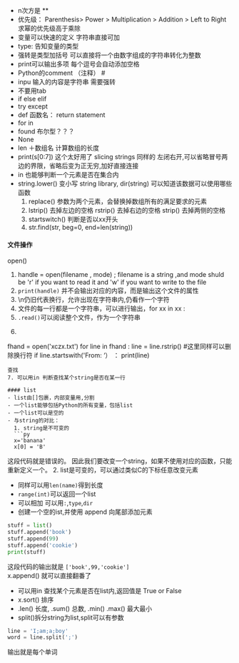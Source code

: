 - n次方是 **
- 优先级： Parenthesis> Power > Multiplication > Addition > Left to Right  
求幂的优先级高于乘除
- 变量可以快速的定义 字符串直接可加
- type: 告知变量的类型
- 强转是类型加括号  可以直接将一个由数字组成的字符串转化为整数
- print可以输出多项 每个逗号会自动添加空格
- Python的comment （注释） #
- inpu 输入的内容是字符串 需要强转
- 不要用tab
- if else  elif
- try except
- def 函数名：    return statement
- for in
- found 布尔型？？？
- None
- len ＋数组名  计算数组的长度
- print(s[0:7]) 这个太好用了 slicing strings  同样的 左闭右开,可以省略冒号两边的界限，省略后变为正无穷,加好直接连接
- in 也能够判断一个元素是否在集合内
- string.lower() 变小写   string library, dir(string) 可以知道该数据可以使用哪些函数  
   1. replace() 参数为两个元素，会替换掉数组所有的满足要求的元素
   2. lstrip() 去掉左边的空格 rstrip() 去掉右边的空格   strip()  去掉两侧的空格
   3. startswitch()  判断是否以xx开头
   4. str.find(str, beg=0, end=len(string))

#### 文件操作
open()
1. handle = open(filename , mode)   ; filename is a string ,and mode shuld be 'r' if you want to read it and 'w' if you want to write to the file
2. ``print(handle)`` 并不会输出对应的内容，而是输出这个文件的属性
3. \n仍旧代表换行，允许出现在字符串内,仍看作一个字符
4. 文件的每一行都是一个字符串，可以进行输出，for xx in xx :
5. ``.read()``可以阅读整个文件，作为一个字符串
6. ```py
fhand = open('xczx.txt')
for line in fhand :
    line = line.rstrip()
    #这里同样可以删除换行符
    if line.startswith('From: ‘） ：
        print(line)
```
查找
7. 可以用in 判断查找某个string是否在某一行

#### list
- list由[]包裹，内部变量用,分割
- 一个list能够包括Python的所有变量，包括list
- 一个list可以是空的
- 与string的对比：
  1. string是不可变的
  ```py
  x='banana'
  x[0] = 'B'
  ```
  这段代码就是错误的。
  因此我们要改变一个string，如果不使用对应的函数，只能重新定义一个。
  2. list是可变的，可以通过类似C的下标任意改变元素
- 同样可以用``len(name)``得到长度
- ``range(int)``可以返回一个list
- 可以相加 可以用``:``,``type``,``dir``
- 创建一个空的ist,并使用 append 向尾部添加元素
```py
stuff = list()
stuff.append('book')
stuff.append(99)
stuff.append('cookie')
print(stuff)
```
这段代码的输出就是 ``['book',99,'cookie']``  
x.append()  就可以直接翻番了
- 可以用in 查找某个元素是否在list内,返回值是 True or False
- x.sort()  排序
- .len()  长度, .sum()  总数, .min() .max() 最大最小
- split()拆分string为list,split可以有参数
```py
line = 'I;am;a;boy'
word = line.split(';')
```
输出就是每个单词
